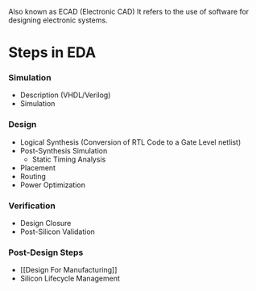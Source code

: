 Also known as ECAD (Electronic CAD)
It refers to the use of software for designing electronic systems.

# Steps in EDA
### Simulation
- Description (VHDL/Verilog)
- Simulation
### Design
- Logical Synthesis (Conversion of RTL Code to a Gate Level netlist)
- Post-Synthesis Simulation
	- Static Timing Analysis
- Placement
- Routing
- Power Optimization
### Verification
- Design Closure
- Post-Silicon Validation
### Post-Design Steps
- [[Design For Manufacturing]]
- Silicon Lifecycle Management